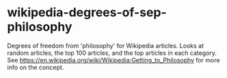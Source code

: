 # wikipedia-degrees-of-sep-philosophy
Degrees of freedom from 'philosophy' for Wikipedia articles. Looks at random articles, the top 100 articles, and the top articles in each category.
See https://en.wikipedia.org/wiki/Wikipedia:Getting_to_Philosophy for more info on the concept.
